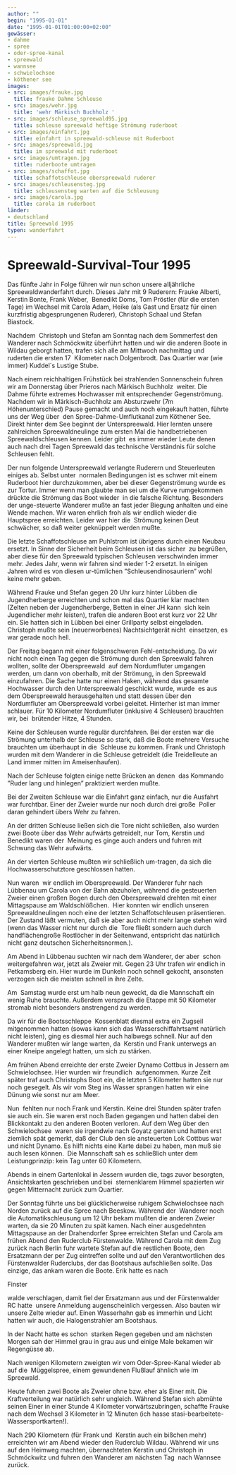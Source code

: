 ```yaml
---
author: ""
begin: "1995-01-01"
date: "1995-01-01T01:00:00+02:00"
gewässer:
- dahme
- spree
- oder-spree-kanal
- spreewald
- wannsee
- schwielochsee
- köthener see
images:
- src: images/frauke.jpg
  title: frauke Dahme Schleuse
- src: images/wehr.jpg
  title: 'wehr Märkisch Buchholz '
- src: images/schleuse_spreewald95.jpg
  title: schleuse spreewald heftige Strömung ruderboot
- src: images/einfahrt.jpg
  title: einfahrt in spreewald-schleuse mit Ruderboot
- src: images/spreewald.jpg
  title: im spreewald mit ruderboot
- src: images/umtragen.jpg
  title: ruderboote umtragen
- src: images/schaffot.jpg
  title: schaffotschleuse oberspreewald ruderer
- src: images/schleusensteg.jpg
  title: schleusensteg warten auf die Schleusung
- src: images/carola.jpg
  title: carola im ruderboot
länder: 
- deutschland
title: Spreewald 1995
typen: wanderfahrt
---
```


# Spreewald-Survival-Tour 1995


Das fünfte Jahr in Folge führen wir nun schon unsere alljährliche Spreewaldwanderfahrt durch. Dieses Jahr mit 9 Ruderern: Frauke Alberti, Kerstin Bonte, Frank Weber,  Benedikt Doms, Tom Pröstler (für die ersten Tage) im Wechsel mit Carola Adam, Heike (als Gast und Ersatz für einen kurzfristig abgesprungenen Ruderer), Christoph Schaal und Stefan Biastock.

Nachdem  Christoph und Stefan am Sonntag nach dem Sommerfest den Wanderer nach Schmöckwitz überführt hatten und wir die anderen Boote in Wildau geborgt hatten, trafen sich alle am Mittwoch nachmittag und ruderten die ersten 17  Kilometer nach Dolgenbrodt. Das Quartier war (wie immer) Kuddel´s Lustige Stube.

Nach einem reichhaltigen Frühstück bei strahlenden Sonnenschein fuhren wir am Donnerstag über Prieros nach Märkisch Buchholz  weiter. Die Dahme führte extremes Hochwasser mit entsprechender Gegenströmung. Nachdem wir in Märkisch-Buchholz am Absturzwehr (7m Höhenunterschied) Pause gemacht und auch noch eingekauft hatten, führte uns der Weg über  den Spree-Dahme-Umflutkanal zum Köthener See. Direkt hinter dem See beginnt der Unterspreewald. Hier lernten unsere zahlreichen Spreewaldneulinge zum ersten Mal die handbetriebenen Spreewaldschleusen kennen. Leider gibt  es immer wieder Leute denen auch nach drei Tagen Spreewald das technische Verständnis für solche Schleusen fehlt.

Der nun folgende Unterspreewald verlangte Ruderern und Steuerleuten einiges ab. Selbst unter  normalen Bedingungen ist es schwer mit einem Ruderboot hier durchzukommen, aber bei dieser Gegenströmung wurde es zur Tortur. Immer wenn man glaubte man sei um die Kurve rumgekommen drückte die Strömung das Boot wieder  in die falsche Richtung. Besonders der unge-steuerte Wanderer mußte an fast jeder Biegung anhalten und eine Wende machen. Wir waren ehrlich froh als wir endlich wieder die Hauptspree erreichten. Leider war hier die  Strömung keinen Deut schwächer, so daß weiter geknüppelt werden mußte.

Die letzte Schaffotschleuse am Puhlstrom ist übrigens durch einen Neubau ersetzt. In Sinne der Sicherheit beim Schleusen ist das sicher  zu begrüßen, aber diese für den Spreewald typischen Schleusen verschwinden immer mehr. Jedes Jahr, wenn wir fahren sind wieder 1-2 ersetzt. In einigen Jahren wird es von diesen ur-tümlichen ”Schleusendinosauriern” wohl  keine mehr geben.

Während Frauke und Stefan gegen 20 Uhr kurz hinter Lübben die Jugendherberge erreichten und schon mal das Quartier klar machten (Zelten neben der Jugendherberge, Betten in einer JH kann  sich kein Jugendlicher mehr leisten), trafen die anderen Boot erst kurz vor 22 Uhr ein. Sie hatten sich in Lübben bei einer Grillparty selbst eingeladen. Christoph mußte sein (neuerworbenes) Nachtsichtgerät nicht  einsetzen, es war gerade noch hell.

Der Freitag begann mit einer folgenschweren Fehl-entscheidung. Da wir nicht noch einen Tag gegen die Strömung durch den Spreewald fahren wollten, sollte der Oberspreewald  auf dem Nordumfluter umgangen werden, um dann von oberhalb, mit der Strömung, in den Spreewald einzufahren. Die Sache hatte nur einen Haken, während das gesamte Hochwasser durch den Unterspreewald geschickt wurde, wurde  es aus dem Oberspreewald herausgehalten und statt dessen über den Nordumfluter am Oberspreewald vorbei geleitet. Hinterher ist man immer schlauer. Für 10 Kilometer Nordumfluter (inklusive 4 Schleusen) brauchten wir, bei  brütender Hitze, 4 Stunden.

Keine der Schleusen wurde regulär durchfahren. Bei der ersten war die Strömung unterhalb der Schleuse so stark, daß die Boote mehrere Versuche brauchten um überhaupt in die  Schleuse zu kommen. Frank und Christoph wurden mit dem Wanderer in die Schleuse getreidelt (die Treidelleute an Land immer mitten im Ameisenhaufen).

Nach der Schleuse folgten einige nette Brücken an denen  das Kommando ”Ruder lang und hinlegen” praktiziert werden mußte.

Bei der Zweiten Schleuse war die Einfahrt ganz einfach, nur die Ausfahrt war furchtbar. Einer der Zweier wurde nur noch durch drei große  Poller daran gehindert übers Wehr zu fahren.

An der dritten Schleuse ließen sich die Tore nicht schließen, also wurden zwei Boote über das Wehr aufwärts getreidelt, nur Tom, Kerstin und Benedikt waren der  Meinung es ginge auch anders und fuhren mit Schwung das Wehr aufwärts.

An der vierten Schleuse mußten wir schließlich um-tragen, da sich die Hochwasserschutztore geschlossen hatten.

Nun waren  wir endlich im Oberspreewald. Der Wanderer fuhr nach Lübbenau um Carola von der Bahn abzuholen, während die gesteuerten Zweier einen großen Bogen durch den Oberspreewald drehten mit einer Mittagspause am Waldschlößchen.  Hier konnten wir endlich unseren Spreewaldneulingen noch eine der letzten Schaffotschleusen präsentieren. Der Zustand läßt vermuten, daß sie aber auch nicht mehr lange stehen wird (wenn das Wasser nicht nur durch die  Tore fließt sondern auch durch handflächengroße Rostlöcher in der Seitenwand, entspricht das natürlich nicht ganz deutschen Sicherheitsnormen.).

Am Abend in Lübbenau suchten wir nach dem Wanderer, der aber  schon weitergefahren war, jetzt als Zweier mit. Gegen 23 Uhr trafen wir endlich in Petkamsberg ein. Hier wurde im Dunkeln noch schnell gekocht, ansonsten verzogen sich die meisten schnell in ihre Zelte.

Am  Samstag wurde erst um halb neun geweckt, da die Mannschaft ein wenig Ruhe brauchte. Außerdem versprach die Etappe mit 50 Kilometer stromab nicht besonders anstrengend zu werden.

Da wir für die Bootsschleppe  Kossenblatt diesmal extra ein Zugseil mitgenommen hatten (sowas kann sich das Wasserschiffahrtsamt natürlich nicht leisten), ging es diesmal hier auch halbwegs schnell. Nur auf den Wanderer mußten wir lange warten, da  Kerstin und Frank unterwegs an einer Kneipe angelegt hatten, um sich zu stärken.

Am frühen Abend erreichte der erste Zweier Dynamo Cottbus in Jessern am Schwielochsee. Hier wurden wir freundlich  aufgenommen. Kurze Zeit später traf auch Christophs Boot ein, die letzten 5 Kilometer hatten sie nur noch gesegelt. Als wir vom Steg ins Wasser sprangen hatten wir eine Dünung wie sonst nur am Meer.

Nun  fehlten nur noch Frank und Kerstin. Keine drei Stunden später trafen sie auch ein. Sie waren erst noch Baden gegangen und hatten dabei den Blickkontakt zu den anderen Booten verloren. Auf dem Weg über den Schwielochsee  waren sie irgendwie nach Goyatz geraten und hatten erst ziemlich spät gemerkt, daß der Club den sie ansteuerten Lok Cottbus war und nicht Dynamo. Es hilft nichts eine Karte dabei zu haben, man muß sie auch lesen können.  Die Mannschaft sah es schließlich unter dem Leistungprinzip: kein Tag unter 60 Kilometern.

Abends in einem Gartenlokal in Jessern wurden die, tags zuvor besorgten, Ansichtskarten geschrieben und bei  sternenklarem Himmel spazierten wir gegen Mitternacht zurück zum Quartier.

Der Sonntag führte uns bei glücklicherweise ruhigem Schwielochsee nach Norden zurück auf die Spree nach Beeskow. Während der  Wanderer noch die Automatikschleusung um 12 Uhr bekam mußten die anderen Zweier warten, da sie 20 Minuten zu spät kamen. Nach einer ausgedehnten Mittagspause an der Drahendorfer Spree erreichten Stefan und Carola am  frühen Abend den Ruderclub Fürstenwalde. Während Carola mit dem Zug zurück nach Berlin fuhr wartete Stefan auf die restlichen Boote, den Ersatzmann der per Zug eintreffen sollte und auf den Verantwortlichen des  Fürstenwalder Ruderclubs, der das Bootshaus aufschließen sollte. Das einzige, das ankam waren die Boote. Erik hatte es nach

Finster

walde verschlagen, damit fiel der Ersatzmann aus und der Fürstenwalder RC hatte  unsere Anmeldung augenscheinlich vergessen. Also bauten wir unsere Zelte wieder auf. Einen Wasserhahn gab es immerhin und Licht hatten wir auch, die Halogenstrahler am Bootshaus.

In der Nacht hatte es schon  starken Regen gegeben und am nächsten Morgen sah der Himmel grau in grau aus und einige Male bekamen wir Regengüsse ab.

Nach wenigen Kilometern zweigten wir vom Oder-Spree-Kanal wieder ab auf die  Müggelspree, einem gewundenen Flußlauf ähnlich wie im Spreewald.

Heute fuhren zwei Boote als Zweier ohne bzw. eher als Einer mit. Die Kraftverteilung war natürlich sehr ungleich. Während Stefan sich abmühte  seinen Einer in einer Stunde 4 Kilometer vorwärtszubringen, schaffte Frauke nach dem Wechsel 3 Kilometer in 12 Minuten (ich hasse stasi-bearbeitete-Wassersportkarten!).

Nach 290 Kilometern (für Frank und  Kerstin auch ein bißchen mehr) erreichten wir am Abend wieder den Ruderclub Wildau. Während wir uns auf den Heimweg machten, übernachteten Kerstin und Christoph in Schmöckwitz und fuhren den Wanderer am nächsten Tag  nach Wannsee zurück.
